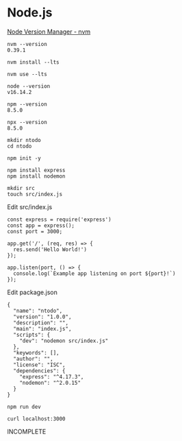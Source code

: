 # Node.js 

[Node Version Manager - nvm](https://github.com/nvm-sh/nvm#installing-and-updating)

```
nvm --version
0.39.1

nvm install --lts

nvm use --lts

node --version
v16.14.2

npm --version
8.5.0

npx --version
8.5.0
```

```
mkdir ntodo
cd ntodo
```

```
npm init -y
```

```
npm install express
npm install nodemon
```

```
mkdir src
touch src/index.js
```

Edit src/index.js

```
const express = require('express')
const app = express();
const port = 3000;

app.get('/', (req, res) => {
  res.send('Hello World!')
});

app.listen(port, () => {
  console.log(`Example app listening on port ${port}!`)
});
```

Edit package.json

```
{
  "name": "ntodo",
  "version": "1.0.0",
  "description": "",
  "main": "index.js",
  "scripts": {
    "dev": "nodemon src/index.js"
  },
  "keywords": [],
  "author": "",
  "license": "ISC",
  "dependencies": {
    "express": "^4.17.3",
    "nodemon": "^2.0.15"
  }
}

```

```
npm run dev
```

```
curl localhost:3000
```

INCOMPLETE
